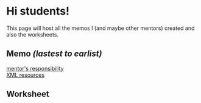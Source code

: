 # Hi students!
This page will host all the memos I (and maybe other mentors) created and also the worksheets. 

## Memo _(lastest to earlist)_
[mentor's responsibility](mentor.md)\
[XML resources](XML.md)

## Worksheet
